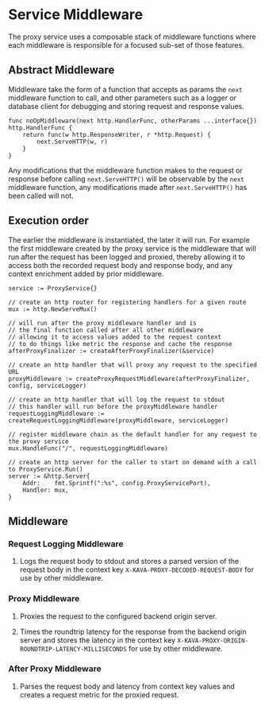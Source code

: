 # Service Middleware

The proxy service uses a composable stack of middleware functions where each middleware is responsible for a focused sub-set of those features.

## Abstract Middleware

Middleware take the form of a function that accepts as params the `next` middleware function to call, and other parameters such as a logger or database client for debugging and storing request and response values.

```golang
func noOpMiddleware(next http.HandlerFunc, otherParams ...interface{}) http.HandlerFunc {
    return func(w http.ResponseWriter, r *http.Request) {
        next.ServeHTTP(w, r)
    }
}
```

Any modifications that the middleware function makes to the request or response before calling `next.ServeHTTP()` will be observable by the `next` middleware function, any modifications made after `next.ServeHTTP()` has been called will not.

## Execution order

The earlier the middleware is instantiated, the later it will run. For example the first middleware created by the proxy service is the middleware that will run after the request has been logged and proxied, thereby allowing it to access both the recorded request body and response body, and any context enrichment added by prior middleware.

```golang
service := ProxyService{}

// create an http router for registering handlers for a given route
mux := http.NewServeMux()

// will run after the proxy middleware handler and is
// the final function called after all other middleware
// allowing it to access values added to the request context
// to do things like metric the response and cache the response
afterProxyFinalizer := createAfterProxyFinalizer(&service)

// create an http handler that will proxy any request to the specified URL
proxyMiddleware := createProxyRequestMiddleware(afterProxyFinalizer, config, serviceLogger)

// create an http handler that will log the request to stdout
// this handler will run before the proxyMiddleware handler
requestLoggingMiddleware := createRequestLoggingMiddleware(proxyMiddleware, serviceLogger)

// register middleware chain as the default handler for any request to the proxy service
mux.HandleFunc("/", requestLoggingMiddleware)

// create an http server for the caller to start on demand with a call to ProxyService.Run()
server := &http.Server{
    Addr:    fmt.Sprintf(":%s", config.ProxyServicePort),
    Handler: mux,
}
```

## Middleware

### Request Logging Middleware

1. Logs the request body to stdout and stores a parsed version of the request body in the context key `X-KAVA-PROXY-DECODED-REQUEST-BODY` for use by other middleware.

### Proxy Middleware

1. Proxies the request to the configured backend origin server.

1. Times the roundtrip latency for the response from the backend origin server and stores the latency in the context key `X-KAVA-PROXY-ORIGIN-ROUNDTRIP-LATENCY-MILLISECONDS` for use by other middleware.

### After Proxy Middleware

1. Parses the request body and latency from context key values and creates a request metric for the proxied request.
